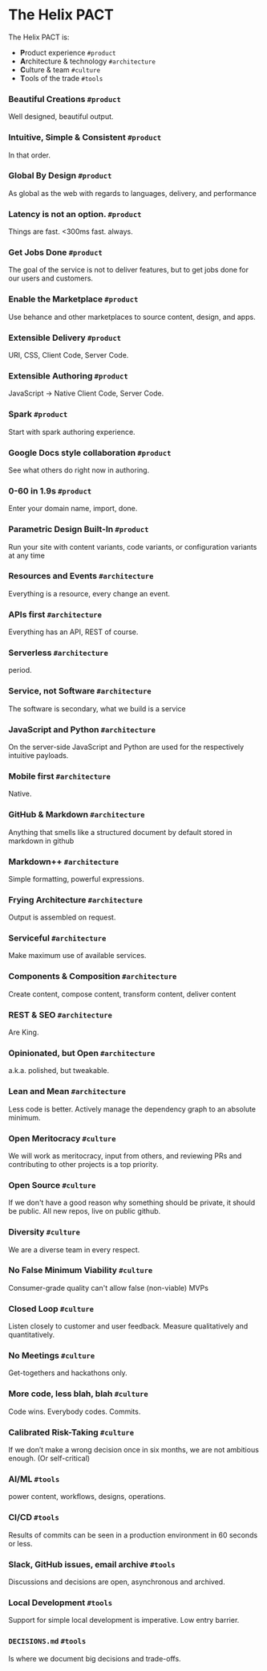 # The Helix PACT

The Helix PACT is:

* **P**roduct experience `#product`
* **A**rchitecture & technology `#architecture`
* **C**ulture & team `#culture`
* **T**ools of the trade `#tools`

### Beautiful Creations `#product`

Well designed, beautiful output.

### Intuitive, Simple & Consistent `#product`

In that order.

### Global By Design `#product`

As global as the web with regards to languages, delivery, and performance

### Latency is not an option. `#product`

Things are fast. <300ms fast. always.

### Get Jobs Done `#product`

The goal of the service is not to deliver features, but to get jobs done for our users and customers. 

### Enable the Marketplace `#product`

Use behance and other marketplaces to source content, design, and apps.

### Extensible Delivery `#product`

URI, CSS, Client Code, Server Code.

### Extensible Authoring `#product`

JavaScript → Native Client Code, Server Code.

### Spark `#product`

Start with spark authoring experience.

### Google Docs style collaboration `#product`

See what others do right now in authoring.

### 0-60 in 1.9s `#product`

Enter your domain name, import, done.

### Parametric Design Built-In `#product`

Run your site with content variants, code variants, or configuration variants at any time  

### Resources and Events `#architecture`

Everything is a resource, every change an event. 

### APIs first `#architecture`

Everything has an API, REST of course.

### Serverless `#architecture`

period.

### Service, not Software `#architecture`

The software is secondary, what we build is a service

### JavaScript and Python `#architecture`

On the server-side JavaScript and Python are used for the respectively intuitive payloads.

### Mobile first `#architecture`

Native.

### GitHub & Markdown `#architecture`

Anything that smells like a structured document by default stored in markdown in github

### Markdown++ `#architecture`

Simple formatting, powerful expressions.

### Frying Architecture `#architecture`

Output is assembled on request.

### Serviceful `#architecture`

Make maximum use of available services.

### Components & Composition `#architecture`

Create content, compose content, transform content, deliver content

### REST & SEO `#architecture`

Are King.

### Opinionated, but Open `#architecture`

a.k.a. polished, but tweakable.

### Lean and Mean `#architecture`

Less code is better. Actively manage the dependency graph to an absolute minimum.

### Open Meritocracy `#culture`

We will work as meritocracy, input from others, and reviewing PRs and contributing to other projects is a top priority.

### Open Source `#culture`

If we don't have a good reason why something should be private, it should be public. All new repos, live on public github.

### Diversity `#culture`

We are a diverse team in every respect.

### No False Minimum Viability `#culture`

Consumer-grade quality can't allow false (non-viable) MVPs

### Closed Loop `#culture`

Listen closely to customer and user feedback. Measure qualitatively and quantitatively.

### No Meetings `#culture`

Get-togethers and hackathons only.

### More code, less blah, blah `#culture`

Code wins. Everybody codes. Commits.

### Calibrated Risk-Taking `#culture`

If we don’t make a wrong decision once in six months, we are not ambitious enough. (Or self-critical)

### AI/ML `#tools`

power content, workflows, designs, operations.

### CI/CD `#tools`

Results of commits can be seen in a production environment in 60 seconds or less.


### Slack, GitHub issues, email archive `#tools`

Discussions and decisions are open, asynchronous and archived.


### Local Development `#tools`

Support for simple local development is imperative. Low entry barrier.

### `DECISIONS.md` `#tools`

Is where we document big decisions and trade-offs.
